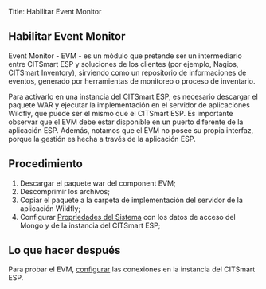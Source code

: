 Title: Habilitar Event Monitor  

Habilitar Event Monitor
---------------

Event Monitor - EVM - es un módulo que pretende ser un intermediario entre CITSmart ESP y soluciones de los clientes (por ejemplo, Nagios, CITSmart Inventory), sirviendo como un repositorio de informaciones de eventos, generado por herramientas de monitoreo o proceso de inventario.

Para activarlo en una instancia del CITSmart ESP, es necesario descargar el paquete WAR y ejecutar la implementación en el servidor de aplicaciones Wildfly, que puede ser el mismo que el CITSmart ESP. Es importante observar que el EVM debe estar disponible en un puerto diferente de la aplicación ESP. Además, notamos que el EVM no posee su propia interfaz, porque la gestión es hecha a través de la aplicación ESP.

Procedimiento 
----------

1. Descargar el paquete war del component EVM;  
2. Descomprimir los archivos;  
3. Copiar el paquete a la carpeta de implementación del servidor de la aplicación Wildfly;  
4. Configurar [Propriedades del Sistema][1] con los datos de acceso del Mongo y de la instancia del CITSmart ESP;  

Lo que hacer después
---------

Para probar el EVM, [configurar][2] las conexiones en la instancia del CITSmart ESP.  

[1]:/es-es/citsmart-esp-8/get-started/installation-and-upgrade/perform-installation.html
[2]:/es-es/citsmart-esp-8/processes/event/configuration/register-event-monitor-connection.html
